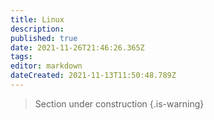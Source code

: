 ```yaml
---
title: Linux
description: 
published: true
date: 2021-11-26T21:46:26.365Z
tags: 
editor: markdown
dateCreated: 2021-11-13T11:50:48.789Z
---
```


> Section under construction
{.is-warning}

